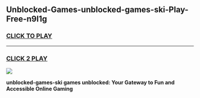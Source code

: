 
## Unblocked-Games-unblocked-games-ski-Play-Free-n9l1g
<h3>
<a href="https://premium76.site?title=unblocked-games-ski&ref=22A">CLICK TO PLAY</a></h3>
<hr>

<h3>
<a href="https://premium76.site?title=unblocked-games-ski&ref=22A">CLICK 2 PLAY</a>
  
</h3>

<a href="https://premium76.site?title=unblocked-games-ski&ref=22A"><img src="https://clearcache.store/games.png"></a>


**unblocked-games-ski games unblocked: Your Gateway to Fun and Accessible Online Gaming**
